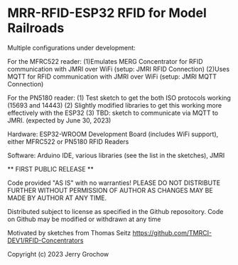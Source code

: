 # MRR-RFID-ESP32 RFID for Model Railroads
Multiple configurations under development:

For the MFRC522 reader:
(1)Emulates MERG Concentrator for RFID communication with JMRI over WiFi (setup: JMRI RFID Connection)
(2)Uses MQTT for RFID communication with JMRI over WiFi (setup: JMRI MQTT Connection)

For the PN5180 reader:
(1) Test sketch to get the both ISO protocols working (15693 and 14443)
(2) Slightly modified libraries to get this working more effectively with the ESP32
(3) TBD: sketch to communicate via MQTT to JMRI. (expected by June 30, 2023)

Hardware:  ESP32-WROOM Development Board (includes WiFi support), either MFRC522 or PN5180 RFID Readers

Software:  Arduino IDE, various libraries (see the list in the sketches), JMRI 

  ** FIRST PUBLIC RELEASE **
  
  Code provided "AS IS" with no warranties! PLEASE DO NOT DISTRIBUTE FURTHER WITHOUT PERMISSION OF AUTHOR
   AS CHANGES MAY BE MADE BY AUTHOR AT ANY TIME.
  
  Distributed subject to license as specified in the Github reposoitory. Code on Github may be modified or withdrawn at any time

  Motivated by sketches from Thomas Seitz https://github.com/TMRCI-DEV1/RFID-Concentrators

  Copyright (c) 2023 Jerry Grochow

